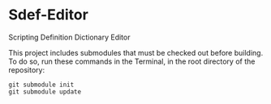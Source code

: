 Sdef-Editor
===========

Scripting Definition Dictionary Editor

This project includes submodules that must be checked out before building. To do so, run these commands in the Terminal, in the root directory of the repository:

```
git submodule init
git submodule update
```
